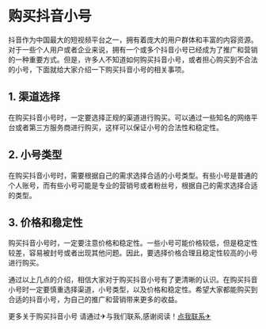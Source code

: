 # 购买抖音小号

抖音作为中国最大的短视频平台之一，拥有着庞大的用户群体和丰富的内容资源。对于一些个人用户或者企业来说，拥有一个或多个抖音小号已经成为了推广和营销的一种重要方式。但是，许多人不知道如何购买抖音小号，或者担心购买到不合法的小号，下面就给大家介绍一下购买抖音小号的相关事项。

## 1. 渠道选择

在购买抖音小号时，一定要选择正规的渠道进行购买。可以通过一些知名的网络平台或者第三方服务商进行购买，这样可以保证小号的合法性和稳定性。

## 2. 小号类型

在购买抖音小号时，需要根据自己的需求选择合适的小号类型。有些小号是普通的个人账号，而有些小号可能是专业的营销号或者粉丝号，根据自己的需求选择合适的类型。

## 3. 价格和稳定性

购买抖音小号时，一定要注意价格和稳定性。一些小号可能价格较低，但是稳定性较差，容易被封号或者出现其他问题。因此，要选择价格合理且稳定性较高的小号进行购买。

通过以上几点的介绍，相信大家对于购买抖音小号有了更清晰的认识。在购买抖音小号时一定要慎重选择渠道，小号类型，以及价格和稳定性。希望大家都能购买到合适的抖音小号，为自己的推广和营销带来更多的收益。

更多关于购买抖音小号 请通过✈与我们联系,感谢阅读！[点我联系✈](https://en.k02.cc)